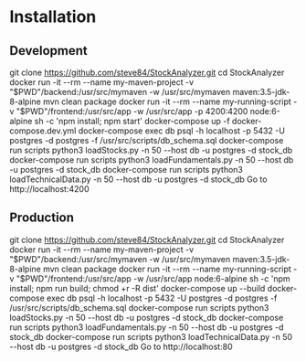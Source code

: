 # Installation

## Development
git clone https://github.com/steve84/StockAnalyzer.git
cd StockAnalyzer
docker run -it --rm --name my-maven-project -v "$PWD"/backend:/usr/src/mymaven -w /usr/src/mymaven maven:3.5-jdk-8-alpine mvn clean package
docker run -it --rm --name my-running-script -v "$PWD"/frontend:/usr/src/app -w /usr/src/app -p 4200:4200 node:6-alpine sh -c 'npm install; npm start'
docker-compose up -f docker-compose.dev.yml
docker-compose exec db psql -h localhost -p 5432 -U postgres -d postgres -f /usr/src/scripts/db_schema.sql
docker-compose run scripts python3 loadStocks.py -n 50 --host db -u postgres -d stock_db
docker-compose run scripts python3 loadFundamentals.py -n 50 --host db -u postgres -d stock_db
docker-compose run scripts python3 loadTechnicalData.py -n 50 --host db -u postgres -d stock_db
Go to http://localhost:4200

## Production
git clone https://github.com/steve84/StockAnalyzer.git
cd StockAnalyzer
docker run -it --rm --name my-maven-project -v "$PWD"/backend:/usr/src/mymaven -w /usr/src/mymaven maven:3.5-jdk-8-alpine mvn clean package
docker run -it --rm --name my-running-script -v "$PWD"/frontend:/usr/src/app -w /usr/src/app node:6-alpine sh -c 'npm install; npm run build; chmod +r -R dist'
docker-compose up --build
docker-compose exec db psql -h localhost -p 5432 -U postgres -d postgres -f /usr/src/scripts/db_schema.sql
docker-compose run scripts python3 loadStocks.py -n 50 --host db -u postgres -d stock_db
docker-compose run scripts python3 loadFundamentals.py -n 50 --host db -u postgres -d stock_db
docker-compose run scripts python3 loadTechnicalData.py -n 50 --host db -u postgres -d stock_db
Go to http://localhost:80

